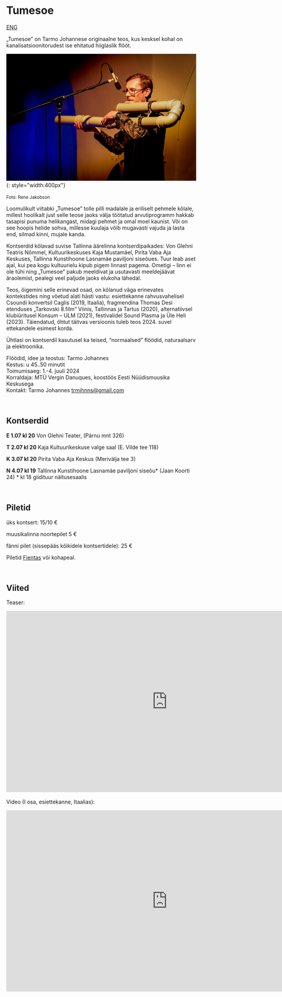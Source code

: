 # Tumesoe 

[ENG](tumesoe-eng.md)

„Tumesoe” on Tarmo Johannese originaalne teos, kus kesksel kohal on kanalisatsioonitorudest ise ehitatud hiiglaslik flööt.

![](img/Rene-Jakonbson-6250v.jpg){: style="width:400px"}

<small>Foto: Rene Jakobson</small>

Loomulikult viitabki „Tumesoe” tolle pilli madalale ja eriliselt pehmele kõlale, millest hoolikalt just selle teose jaoks välja töötatud  arvutiprogramm hakkab tasapisi punuma helikangast,  midagi pehmet ja omal moel kaunist. Või on see hoopis helide sohva, millesse kuulaja võib mugavasti vajuda ja lasta end, silmad kinni, mujale kanda.  


Kontserdid kõlavad suvise Tallinna äärelinna kontserdipaikades: Von Glehni Teatris Nõmmel, Kultuurikeskuses Kaja Mustamäel, Pirita Vaba Aja Keskuses, Tallinna Kunstihoone Lasnamäe paviljoni siseõues. 
Tuur leab aset ajal, kui pea kogu kultuurielu kipub pigem linnast pagema. Ometigi – linn ei ole tühi ning „Tumesoe” pakub meeldivat ja usutavasti meeldejäävat äraolemist, pealegi veel paljude jaoks elukoha lähedal.

Teos, õigemini selle erinevad osad,  on kõlanud väga erinevates kontekstides ning võetud alati hästi vastu: esiettekanne rahvusvahelisel Csoundi konvertsil Caglis (2019, Itaalia), fragmendina Thomas Desi etenduses „Tarkovski 8.film” Viinis, Tallinnas ja Tartus (2020), alternatiivsel klubiüritusel Konsum – ULM (2021), festivalidel Sound Plasma ja Üle Heli (2023). Täiendatud, õhtut täitvas versioonis tuleb teos 2024. suvel ettekandele esimest korda.

Ühtlasi on kontserdil kasutusel ka teised, “normaalsed” flöödid, naturaalsarv ja elektroonika.

Flöödid, idee ja teostus: Tarmo Johannes<br>
Kestus: u 45..50 minutit<br>
Toimumisaeg: 1.-4. juuli 2024<br>
Korraldaja: MTÜ Vergin Danuques, koostöös Eesti Nüüdismuusika Keskusega<br>
Kontakt: Tarmo Johannes trmjhnns@gmail.com<br>

<br />

## Kontserdid


**E 1.07 kl 20** Von Glehni Teater, (Pärnu mnt 326)

**T 2.07 kl 20** Kaja Kultuurikeskuse valge saal (E. Vilde tee 118)
 
**K 3.07 kl 20** Pirita Vaba Aja Keskus (Merivälja tee 3)

**N 4.07 kl 19** Tallinna Kunstihoone Lasnamäe paviljoni siseõu*  (Jaan Koorti 24)
      * kl 18 giidituur näitusesaalis 


<br/>

## Piletid

üks kontsert: 15/10 €

muusikalinna noortepilet 5 € 

fänni pilet (sissepääs kõikidele kontsertidele): 25 €

Piletid [Fientas](https://fienta.com/et/tarmo-johannes-tumesoe-tallinna-tuur) või kohapeal.
 <QR>


<br>

## Viited

Teaser:
<iframe width="853" height="480" src="https://www.youtube.com/embed/enNf9Z0eYno" title="&quot;Tumesoe&quot; (Dark-warm) teaser" frameborder="0" allow="accelerometer; autoplay; clipboard-write; encrypted-media; gyroscope; picture-in-picture; web-share" referrerpolicy="strict-origin-when-cross-origin" allowfullscreen></iframe>


Video (I osa, esiettekanne, Itaalias):
<iframe width="853" height="480" src="https://www.youtube.com/embed/cTClzfLD4r0" title="CONCERT I (4) - Dark-warm - TARMO JOHANNES" frameborder="0" allow="accelerometer; autoplay; clipboard-write; encrypted-media; gyroscope; picture-in-picture; web-share" allowfullscreen></iframe>
